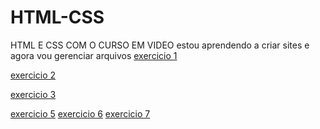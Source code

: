 # HTML-CSS
 HTML E CSS COM O CURSO EM VIDEO
estou aprendendo a criar sites e agora vou gerenciar arquivos
<a href="https://ericvieira2001.github.io/HTML-CSS/EXERCICIOS/EX 01/index.html">exercicio 1</a>


<a href="https://ericvieira2001.github.io/HTML-CSS/EXERCICIOS/EX 02/index.html">exercicio 2</a>


<a href="https://ericvieira2001.github.io/HTML-CSS/EXERCICIOS/EX 03/index.html">exercicio 3</a>

<a href="https://ericvieira2001.github.io/HTML-CSS/EXERCICIOS/EX 05/index.html">exercicio 5</a>
<a href="https://ericvieira2001.github.io/HTML-CSS/EXERCICIOS/EX 06/index.html">exercicio 6</a>
<a href="https://ericvieira2001.github.io/HTML-CSS/EXERCICIOS/EX 07/index.html">exercicio 7</a>

